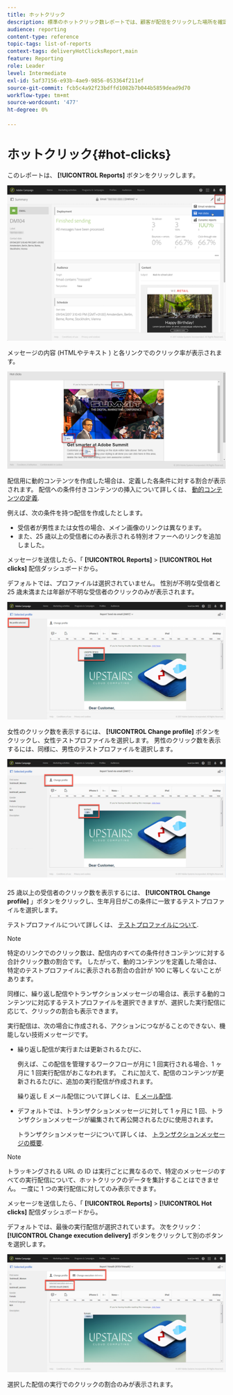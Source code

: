 ```yaml
---
title: ホットクリック
description: 標準のホットクリック数レポートでは、顧客が配信をクリックした場所を確認できます。
audience: reporting
content-type: reference
topic-tags: list-of-reports
context-tags: deliveryHotClicksReport,main
feature: Reporting
role: Leader
level: Intermediate
exl-id: 5af37156-e93b-4ae9-9856-053364f211ef
source-git-commit: fcb5c4a92f23bdffd1082b7b044b5859dead9d70
workflow-type: tm+mt
source-wordcount: '477'
ht-degree: 0%

---
```


# ホットクリック{#hot-clicks}

このレポートは、 **[!UICONTROL Reports]** ボタンをクリックします。

![](assets/delivery_reports_hot-clicks_4.png)

メッセージの内容 (HTMLやテキスト ) と各リンクでのクリック率が表示されます。

![](assets/delivery_reports_10.png)

配信用に動的コンテンツを作成した場合は、定義した各条件に対する割合が表示されます。 配信への条件付きコンテンツの挿入について詳しくは、 [動的コンテンツの定義](../../designing/using/personalization.md#defining-dynamic-content-in-an-email).

例えば、次の条件を持つ配信を作成したとします。

* 受信者が男性または女性の場合、メイン画像のリンクは異なります。
* また、25 歳以上の受信者にのみ表示される特別オファーへのリンクを追加しました。

メッセージを送信したら、「 **[!UICONTROL Reports]** > **[!UICONTROL Hot clicks]** 配信ダッシュボードから。

デフォルトでは、プロファイルは選択されていません。 性別が不明な受信者と 25 歳未満または年齢が不明な受信者のクリックのみが表示されます。

![](assets/delivery_reports_hot-clicks_1.png)

女性のクリック数を表示するには、 **[!UICONTROL Change profile]** ボタンをクリックし、女性テストプロファイルを選択します。 男性のクリック数を表示するには、同様に、男性のテストプロファイルを選択します。

![](assets/delivery_reports_hot-clicks_2.png)

25 歳以上の受信者のクリック数を表示するには、 **[!UICONTROL Change profile]** 」ボタンをクリックし、生年月日がこの条件に一致するテストプロファイルを選択します。

テストプロファイルについて詳しくは、 [テストプロファイルについて](../../audiences/using/managing-test-profiles.md).

>[!NOTE]
>
>特定のリンクでのクリック数は、配信内のすべての条件付きコンテンツに対する合計クリック数の割合です。 したがって、動的コンテンツを定義した場合は、特定のテストプロファイルに表示される割合の合計が 100 に等しくないことがあります。

同様に、繰り返し配信やトランザクションメッセージの場合は、表示する動的コンテンツに対応するテストプロファイルを選択できますが、選択した実行配信に応じて、クリックの割合も表示できます。

実行配信は、次の場合に作成される、アクションにつながることのできない、機能しない技術メッセージです。

* 繰り返し配信が実行または更新されるたびに、

  例えば、この配信を管理するワークフローが月に 1 回実行される場合、1 ヶ月に 1 回実行配信がおこなわれます。 これに加えて、配信のコンテンツが更新されるたびに、追加の実行配信が作成されます。

  繰り返し E メール配信について詳しくは、 [E メール配信](../../automating/using/email-delivery.md).

* デフォルトでは、トランザクションメッセージに対して 1 ヶ月に 1 回、トランザクションメッセージが編集されて再公開されるたびに使用されます。

  トランザクションメッセージについて詳しくは、 [トランザクションメッセージの概要](../../channels/using/getting-started-with-transactional-msg.md).

>[!NOTE]
>
>トラッキングされる URL の ID は実行ごとに異なるので、特定のメッセージのすべての実行配信について、ホットクリックのデータを集計することはできません。 一度に 1 つの実行配信に対してのみ表示できます。

メッセージを送信したら、「 **[!UICONTROL Reports]** > **[!UICONTROL Hot clicks]** 配信ダッシュボードから。

デフォルトでは、最後の実行配信が選択されています。 次をクリック： **[!UICONTROL Change execution delivery]** ボタンをクリックして別のボタンを選択します。

![](assets/delivery_reports_hot-clicks_3.png)

選択した配信の実行でのクリックの割合のみが表示されます。
